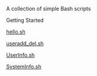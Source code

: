 A collection of simple Bash scripts 

Getting Started

[hello.sh](https://github.com/deep3089/bash_scripts/blob/master/hello_world.sh)

[useradd_del.sh](https://github.com/deep3089/bash_scripts/blob/master/useradd_del.sh)

[UserInfo.sh](https://github.com/deep3089/bash_scripts/blob/master/UserInfo.sh)

[SystemInfo.sh](https://github.com/deep3089/bash_scripts/blob/master/SystemInfo.sh)
